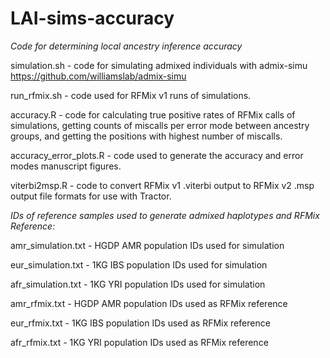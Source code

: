 # LAI-sims-accuracy
*Code for determining local ancestry inference accuracy*

simulation.sh - code for simulating admixed individuals with admix-simu https://github.com/williamslab/admix-simu

run_rfmix.sh - code used for RFMix v1 runs of simulations.

accuracy.R - code for calculating true positive rates of RFMix calls of simulations, getting counts of miscalls per error mode between ancestry groups, and getting the positions with highest number of miscalls.

accuracy_error_plots.R - code used to generate the accuracy and error modes manuscript figures.

viterbi2msp.R - code to convert RFMix v1 .viterbi output to RFMix v2 .msp output file formats for use with Tractor.

*IDs of reference samples used to generate admixed haplotypes and RFMix Reference:*

amr_simulation.txt - HGDP AMR population IDs used for simulation 

eur_simulation.txt - 1KG IBS population IDs used for simulation

afr_simulation.txt - 1KG YRI population IDs used for simulation


amr_rfmix.txt - HGDP AMR population IDs used as RFMix reference

eur_rfmix.txt - 1KG IBS population IDs used as RFMix reference

afr_rfmix.txt - 1KG YRI population IDs used as RFMix reference

